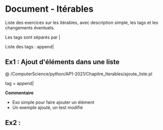 # Document - Itérables

Liste des exercices sur les itérables, avec description simple, les tags et les changements éventuels.

Les tags sont séparés par |

Liste des tags : append|

## Ex1 : Ajout d'éléments dans une liste

@ /ComputerScience/python/AP1-2021/Chapitre_Iterables/ajoute_liste.pl

tag = append|

**Commentaire**

- Exo simple pour faire ajouter un élément
- Un exemple ajouté, un test modifié

## Ex2 : 


